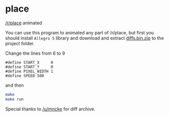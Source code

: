 # place
[/r/place](http://reddit.com/r/place) animated

You can use this program to animated any part of /r/place, but first you should install `Allegro 5` library and download and extract [diffs.bin.zip](http://abra.me/place/diffs.bin.zip) to the project folder.

Change the lines from 6 to 9
````
#define START_X     0
#define START_Y     0
#define PIXEL_WIDTH 1
#define SPEED 500
````

and then

````sh
make
make run
````

Special thanks to [/u/mncke](https://www.reddit.com/user/mncke) for diff archive.
